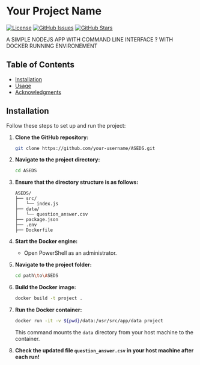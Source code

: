 # Your Project Name

[![License](https://img.shields.io/badge/license-MIT-blue.svg)](LICENSE)
[![GitHub Issues](https://img.shields.io/github/issues/your-username/your-repo.svg)](https://github.com/your-username/your-repo/issues)
[![GitHub Stars](https://img.shields.io/github/stars/your-username/your-repo.svg)](https://github.com/your-username/your-repo/stargazers)

A SIMPLE NODEJS APP WITH COMMAND LINE INTERFACE ? WITH DOCKER RUNNING ENVIRONEMENT

## Table of Contents

- [Installation](#installation)
- [Usage](#usage)
- [Acknowledgments](#acknowledgments)
## Installation

Follow these steps to set up and run the project:

1. **Clone the GitHub repository:**

    ```bash
    git clone https://github.com/your-username/ASEDS.git
    ```

2. **Navigate to the project directory:**

    ```bash
    cd ASEDS
    ```

3. **Ensure that the directory structure is as follows:**

    ```
    ASEDS/
    ├── src/
    │   └── index.js
    ├── data/
    │   └── question_answer.csv
    ├── package.json
    ├── .env
    ├── Dockerfile
    ```

4. **Start the Docker engine:**

    - Open PowerShell as an administrator.

5. **Navigate to the project folder:**

    ```bash
    cd path\to\ASEDS
    ```

6. **Build the Docker image:**

    ```bash
    docker build -t project .
    ```

7. **Run the Docker container:**

    ```bash
    docker run -it -v ${pwd}/data:/usr/src/app/data project
    ```

    This command mounts the `data` directory from your host machine to the container.

8. **Check the updated file `question_answer.csv` in your host machine after each run!**




